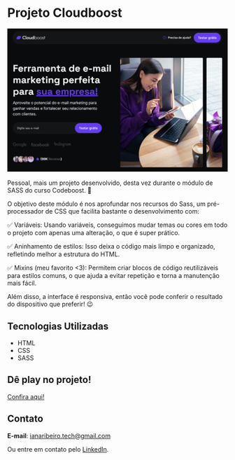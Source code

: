 # Projeto Cloudboost

<img src="./img/projeto-cloudboost.png">

Pessoal, mais um projeto desenvolvido, desta vez durante o módulo de SASS do curso Codeboost. 🚀

O objetivo deste módulo é nos aprofundar nos recursos do Sass, um pré-processador de CSS que facilita bastante o desenvolvimento com:

✅ Variáveis: Usando variáveis, conseguimos mudar temas ou cores em todo o projeto com apenas uma alteração, o que é super prático.

✅ Aninhamento de estilos: Isso deixa o código mais limpo e organizado, refletindo melhor a estrutura do HTML.

✅ Mixins (meu favorito <3): Permitem criar blocos de código reutilizáveis para estilos comuns, o que ajuda a evitar repetição e torna a manutenção mais fácil.

Além disso, a interface é responsiva, então você pode conferir o resultado do dispositivo que preferir! 😉

## Tecnologias Utilizadas
- HTML
- CSS
- SASS

## Dê play no projeto!

[Confira aqui!](https://iana-ribeiro.github.io/cloudboost/)

## Contato

**E-mail**: ianaribeiro.tech@gmail.com

Ou entre em contato pelo [LinkedIn](https://iana-ribeiro.github.io/cloudboost/).
